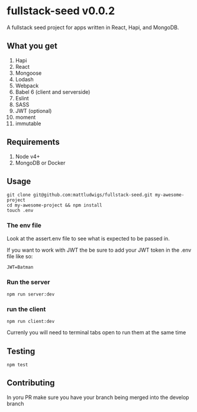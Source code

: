 # fullstack-seed v0.0.2

A fullstack seed project for apps written in React, Hapi, and MongoDB.

## What you get

1. Hapi
2. React
3. Mongoose
4. Lodash
5. Webpack
6. Babel 6 (client and serverside)
7. Eslint
8. SASS
9. JWT (optional)
10. moment
11. immutable

## Requirements
1. Node v4+
2. MongoDB or Docker

## Usage

```
git clone git@github.com:mattludwigs/fullstack-seed.git my-awesome-project
cd my-awesome-project && npm install
touch .env
```

### The env file

Look at the assert.env file to see what is expected to be passed in.

If you want to work with JWT the be sure to add your JWT token in the .env file like so:

```
JWT=Batman
```

### Run the server

```
npm run server:dev
```

### run the client
```
npm run client:dev
```

Currenly you will need to terminal tabs open to run them at the same time

## Testing

```
npm test
```

## Contributing

In yoru PR make sure you have your branch being merged into the develop branch


